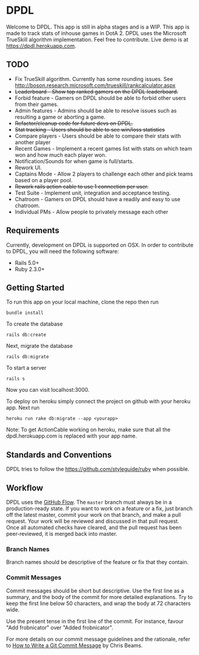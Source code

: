 # DPDL

Welcome to DPDL. This app is still in alpha stages and is a WIP.
This app is made to track stats of inhouse games in DotA 2.
DPDL uses the Microsoft TrueSkill algorithm implementation.
Feel free to contribute. Live demo is at https://dpdl.herokuapp.com.

## TODO

* Fix TrueSkill algorithm. Currently has some rounding issues.
See http://boson.research.microsoft.com/trueskill/rankcalculator.aspx
* ~~Leaderboard - Show top ranked gamers on the DPDL leaderboard.~~
* Forbid feature - Gamers on DPDL should be able to forbid other
users from their games.
* Admin features - Admins should be able to resolve issues such as
resulting a game or aborting a game.
* ~~Refactor/cleanup code for future devs on DPDL.~~
* ~~Stat tracking - Users should be able to see win/loss statistics~~
* Compare players - Users should be able to compare their stats with another player
* Recent Games - Implement a recent games list with stats on which
team won and how much each player won.
* Notification/Sounds for when game is full/starts.
* Rework UI.
* Captains Mode - Allow 2 players to challenge each other and pick
teams based on a player pool.
* ~~Rework rails action cable to use 1 connection per user.~~
* Test Suite - Implement unit, integration and acceptance testing.
* Chatroom - Gamers on DPDL should have a readily and easy to use
chatroom.
* Individual PMs - Allow people to privately message each other

## Requirements

Currently, development on DPDL is supported on OSX. In order to
contribute to DPDL, you will need the following software:

* Rails 5.0+
* Ruby 2.3.0+

## Getting Started

To run this app on your local machine, clone the repo then run

```
bundle install
```

To create the database
```
rails db:create
```

Next, migrate the database
```
rails db:migrate
```

To start a server
```
rails s
```

Now you can visit localhost:3000.

To deploy on heroku simply connect the project on github with your
heroku app. Next run

```
heroku run rake db:migrate --app <yourapp>
```

Note: To get ActionCable working on heroku, make sure that all
the dpdl.herokuapp.com is replaced with your app name.

## Standards and Conventions

DPDL tries to follow the https://github.com/styleguide/ruby when
possible.

## Workflow

DPDL uses the
[GitHub Flow](https://guides.github.com/introduction/flow/). The
`master` branch must always be in a production-ready state. If you
want to work on a feature or a fix, just branch off the latest master,
commit your work on that branch, and make a pull request. Your work
will be reviewed and discussed in that pull request. Once all
automated checks have cleared, and the pull request has been
peer-reviewed, it is merged back into master.

### Branch Names

Branch names should be descriptive of the feature or fix that they
contain.

### Commit Messages

Commit messages should be short but descriptive. Use the first line as
a summary, and the body of the commit for more detailed
explanations. Try to keep the first line below 50 characters, and wrap
the body at 72 characters wide.

Use the present tense in the first line of the commit. For instance,
favour "Add frobnicator" over "Added frobnicator".

For more details on our commit message guidelines and the rationale,
refer to
[How to Write a Git Commit Message](http://chris.beams.io/posts/git-commit/)
by Chris Beams.
